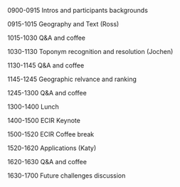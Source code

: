 0900-0915 Intros and participants backgrounds

0915-1015 Geography and Text (Ross)

1015-1030 Q&A and coffee

1030-1130 Toponym recognition and resolution (Jochen)

1130-1145 Q&A and coffee

1145-1245 Geographic relvance and ranking

1245-1300 Q&A and coffee

1300-1400 Lunch

1400-1500 ECIR Keynote

1500-1520 ECIR Coffee break

1520-1620 Applications (Katy)

1620-1630 Q&A and coffee

1630-1700 Future challenges discussion

